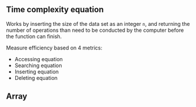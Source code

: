 ## Time complexity equation

Works by inserting the size of the data set as an integer `n`, and returning the number of operations than need to be conducted by the computer before the function can finish.

Measure efficiency based on 4 metrics:

* Accessing equation
* Searching equation
* Inserting equation
* Deleting equation

## Array


